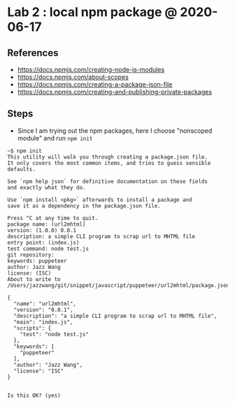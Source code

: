 # Lab 2 : local npm package @ 2020-06-17

## References

* https://docs.npmjs.com/creating-node-js-modules
* https://docs.npmjs.com/about-scopes
* https://docs.npmjs.com/creating-a-package-json-file
* https://docs.npmjs.com/creating-and-publishing-private-packages

## Steps

* Since I am trying out the npm packages, here I choose "nonscoped module" and run `npm init`
```
~$ npm init
This utility will walk you through creating a package.json file.
It only covers the most common items, and tries to guess sensible defaults.

See `npm help json` for definitive documentation on these fields
and exactly what they do.

Use `npm install <pkg>` afterwards to install a package and
save it as a dependency in the package.json file.

Press ^C at any time to quit.
package name: (url2mhtml) 
version: (1.0.0) 0.0.1
description: a simple CLI program to scrap url to MHTML file
entry point: (index.js) 
test command: node test.js
git repository: 
keywords: puppeteer
author: Jazz Wang
license: (ISC) 
About to write to /Users/jazzwang/git/snippet/javascript/puppeteer/url2mhtml/package.json:

{
  "name": "url2mhtml",
  "version": "0.0.1",
  "description": "a simple CLI program to scrap url to MHTML file",
  "main": "index.js",
  "scripts": {
    "test": "node test.js"
  },
  "keywords": [
    "puppeteer"
  ],
  "author": "Jazz Wang",
  "license": "ISC"
}


Is this OK? (yes) 
```
